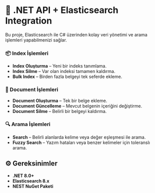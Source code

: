 # 🚀 .NET API + Elasticsearch Integration

Bu proje, Elasticsearch ile C# üzerinden kolay veri yönetimi ve arama işlemleri yapabilmenizi sağlar.  

### 📦 Index İşlemleri
- **Index Oluşturma** – Yeni bir indeks tanımlama.
- **Index Silme** – Var olan indeksi tamamen kaldırma.
- **Bulk Index** – Birden fazla belgeyi tek seferde ekleme.

### 📝 Document İşlemleri
- **Document Oluşturma** – Tek bir belge ekleme.
- **Document Güncelleme** – Mevcut belgenin içeriğini değiştirme.
- **Document Silme** – Belirli bir belgeyi kaldırma.

### 🔍 Arama İşlemleri
- **Search** – Belirli alanlarda kelime veya değer eşleşmesi ile arama.
- **Fuzzy Search** – Yazım hataları veya benzer kelimeler için toleranslı arama.

## ⚙️ Gereksinimler
- **.NET 8.0+**
- **Elasticsearch 8.x**
- **NEST NuGet Paketi**
